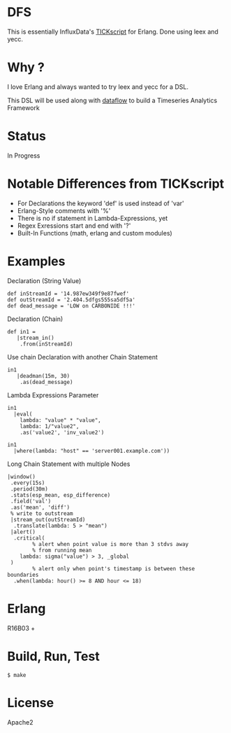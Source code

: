 # DFS

This is essentially InfluxData's [TICKscript](https://docs.influxdata.com/kapacitor/v1.2/tick/) for Erlang.
Done using leex and yecc.

# Why ?
I love Erlang and always wanted to try leex and yecc for a DSL.

This DSL will be used along with [dataflow](https://github.com/heyoka/dataflow) to build a Timeseries Analytics Framework

# Status
In Progress

# Notable Differences from TICKscript
 * For Declarations the keyword 'def' is used instead of 'var'
 * Erlang-Style comments with '%'
 * There is no if statement in Lambda-Expressions, yet
 * Regex Exressions start and end with '?'
 * Built-In Functions (math, erlang and custom modules)

# Examples
Declaration (String Value)

    def inStreamId = '14.987ew349f9e87fwef'
    def outStreamId = '2.404.5dfgs555sa5df5a'
    def dead_message = 'LOW on CARBONIDE !!!'

Declaration (Chain)

    def in1 =
       |stream_in()
        .from(inStreamId)

Use chain Declaration with another Chain Statement

    in1
       |deadman(15m, 30)
        .as(dead_message)

Lambda Expressions Parameter

    in1
      |eval(
        lambda: "value" * "value",
        lambda: 1/"value2",
        .as('value2', 'inv_value2')

    in1
      |where(lambda: "host" == 'server001.example.com'))

Long Chain Statement with multiple Nodes

    |window()
     .every(15s)
     .period(30m)
     .stats(esp_mean, esp_difference)
     .field('val')
     .as('mean', 'diff')
     % write to outstream
     |stream_out(outStreamId)
      .translate(lambda: 5 > "mean")
     |alert()
      .critical(
            % alert when point value is more than 3 stdvs away
            % from running mean
        lambda: sigma("value") > 3, _global
     )
            % alert only when point's timestamp is between these boundaries
      .when(lambda: hour() >= 8 AND hour <= 18)

# Erlang
R16B03 +


# Build, Run, Test

    $ make

# License

Apache2
